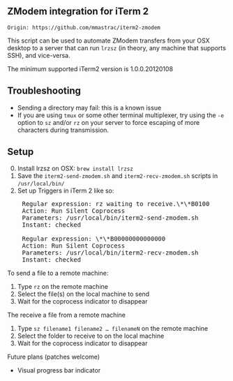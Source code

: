 ZModem integration for iTerm 2
------------------------------

    Origin: https://github.com/mmastrac/iterm2-zmodem

This script can be used to automate ZModem transfers from your OSX desktop to a server that can run `lrzsz` (in theory, any machine 
that supports SSH), and vice-versa.

The minimum supported iTerm2 version is 1.0.0.20120108

Troubleshooting
---------------

 * Sending a directory may fail: this is a known issue
 * If you are using `tmux` or some other terminal multiplexer, try using the `-e` option to `sz` and/or `rz` on your server to force escaping of more characters during transmission.

Setup
-----

0. Install lrzsz on OSX: `brew install lrzsz`
1. Save the `iterm2-send-zmodem.sh` and `iterm2-recv-zmodem.sh` scripts in `/usr/local/bin/`
2. Set up Triggers in iTerm 2 like so:

<pre>
    Regular expression: rz waiting to receive.\*\*B0100
    Action: Run Silent Coprocess
    Parameters: /usr/local/bin/iterm2-send-zmodem.sh
    Instant: checked

    Regular expression: \*\*B00000000000000
    Action: Run Silent Coprocess
    Parameters: /usr/local/bin/iterm2-recv-zmodem.sh
    Instant: checked
</pre>

To send a file to a remote machine:

1. Type `rz` on the remote machine
2. Select the file(s) on the local machine to send
3. Wait for the coprocess indicator to disappear

The receive a file from a remote machine

1. Type `sz filename1 filename2 … filenameN` on the remote machine
2. Select the folder to receive to on the local machine
3. Wait for the coprocess indicator to disappear

Future plans (patches welcome)

 - Visual progress bar indicator
